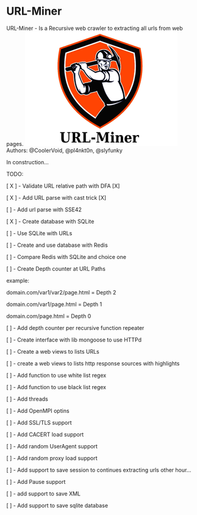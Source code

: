 URL-Miner
========

URL-Miner - Is a Recursive web crawler to extracting all urls from web pages.
![Alt text](https://github.com/CoolerVoid/urlminer/blob/master/doc/urlminer_logo.png)
Authors: @CoolerVoid, @pl4nkt0n, @slyfunky

In construction...

TODO:

[ X ]  - Validate URL relative path with DFA [X]

[ X ]  - Add URL parse with cast trick [X]

[   ]  - Add url parse with SSE42 

[ X ]  - Create database with SQLite 

[   ]  - Use SQLite with URLs

[   ]  - Create and use database with Redis

[   ]  - Compare Redis with SQLite and choice one

[   ]  - Create Depth counter at URL Paths

  example:
  
  domain.com/var1/var2/page.html  = Depth 2
  
  domain.com/var1/page.html = Depth 1
  
  domain.com/page.html = Depth 0
  
[  ]  - Add depth counter per recursive function repeater

[  ]  - Create interface with lib mongoose to use HTTPd

[  ]  - Create a web views to lists URLs

[  ]  - create a web views to lists http response sources with highlights

[  ]  - Add function to use white list regex

[  ]  - Add function to use black list regex

[  ]  - Add threads

[  ]  - Add OpenMPI optins

[  ]  - Add SSL/TLS support

[  ]  - Add CACERT load support

[  ]  - Add random UserAgent support

[  ]  - Add random proxy load support

[  ]  - Add support to save session to continues extracting urls other hour...

[  ]  - Add Pause support

[  ]  - add support to save XML

[  ]  - Add support to save sqlite database

